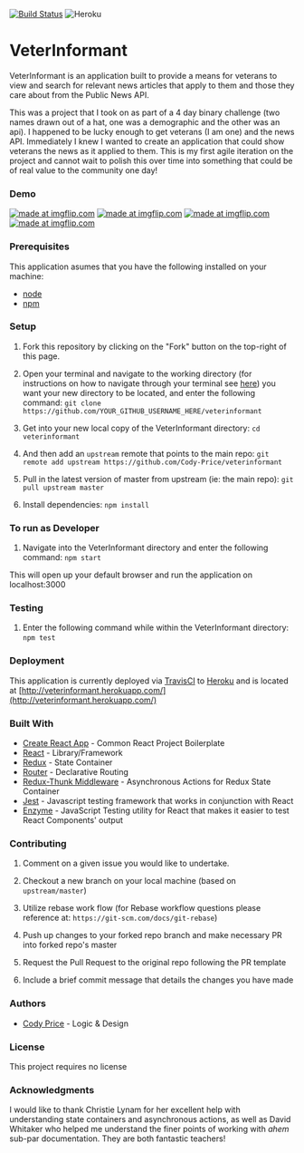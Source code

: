 [![Build Status](https://travis-ci.org/Cody-Price/veterInformant.svg?branch=master)](https://travis-ci.org/Cody-Price/veterInformant)
![Heroku](https://heroku-badge.herokuapp.com/?app=heroku-badge)

# VeterInformant

VeterInformant is an application built to provide a means for veterans to view and search for relevant news articles that apply to them and those they care about from the Public News API.

This was a project that I took on as part of a 4 day binary challenge (two names drawn out of a hat, one was a demographic and the other was an api). I happened to be lucky enough to get veterans (I am one) and the news API. Immediately I knew I wanted to create an application that could show veterans the news as it applied to them. This is my first agile iteration on the project and cannot wait to polish this over time into something that could be of real value to the community one day!

### Demo

<a href="https://imgflip.com/gif/2ytq8g"><img src="https://i.imgflip.com/2ytq8g.gif" title="made at imgflip.com"/></a>
<a href="https://imgflip.com/gif/2ytr2q"><img src="https://i.imgflip.com/2ytr2q.gif" title="made at imgflip.com"/></a>
<a href="https://imgflip.com/gif/2ytrm1"><img src="https://i.imgflip.com/2ytrm1.gif" title="made at imgflip.com"/></a>
<a href="https://imgflip.com/gif/2ytrug"><img src="https://i.imgflip.com/2ytrug.gif" title="made at imgflip.com"/></a>

### Prerequisites

This application asumes that you have the following installed on your machine:

- [node](https://www.npmjs.com/get-npm)
- [npm](https://www.npmjs.com/get-npm)

### Setup

1. Fork this repository by clicking on the "Fork" button on the top-right of this page.

2. Open your terminal and navigate to the working directory (for instructions on how to navigate through your terminal see [here](https://ccrma.stanford.edu/guides/planetccrma/terminal.html)) you want your new directory to be located, and enter the following command:
`git clone https://github.com/YOUR_GITHUB_USERNAME_HERE/veterinformant`

3. Get into your new local copy of the VeterInformant directory:
`cd veterinformant`

4. And then add an `upstream` remote that points to the main repo:
`git remote add upstream https://github.com/Cody-Price/veterinformant`

5. Pull in the latest version of master from upstream (ie: the main repo):
`git pull upstream master`

7. Install dependencies:
`npm install`

### To run as Developer

1. Navigate into the VeterInformant directory and enter the following command:
`npm start`

This will open up your default browser and run the application on localhost:3000

### Testing

1. Enter the following command while within the VeterInformant directory:
`npm test`

### Deployment

This application is currently deployed via [TravisCI](https://travis-ci.org/) to [Heroku](https://www.heroku.com/) and is located at [http://veterinformant.herokuapp.com/](http://veterinformant.herokuapp.com/)

### Built With

- [Create React App](https://github.com/facebook/create-react-app) - Common React Project Boilerplate
- [React](https://reactjs.org/) - Library/Framework
- [Redux](https://redux.js.org/) - State Container
- [Router](https://github.com/ReactTraining/react-router) - Declarative Routing
- [Redux-Thunk Middleware](https://github.com/reduxjs/redux-thunk) - Asynchronous Actions for Redux State Container
- [Jest](https://jestjs.io/) - Javascript testing framework that works in conjunction with React
- [Enzyme](https://github.com/airbnb/enzyme) - JavaScript Testing utility for React that makes it easier to test React Components' output

<p id="contributing"></p>

### Contributing

1. Comment on a given issue you would like to undertake.

2. Checkout a new branch on your local machine (based on `upstream/master`)

3. Utilize rebase work flow (for Rebase workflow questions please reference at: `https://git-scm.com/docs/git-rebase`)

4. Push up changes to your forked repo branch and make necessary PR into forked repo's master

5. Request the Pull Request to the original repo following the PR template

6. Include a brief commit message that details the changes you have made

### Authors

- [Cody Price](https://github.com/cody-price) - Logic & Design

### License

This project requires no license

### Acknowledgments

I would like to thank Christie Lynam for her excellent help with understanding state containers and asynchronous actions, as well as David Whitaker who helped me understand the finer points of working with *ahem* sub-par documentation. They are both fantastic teachers!

